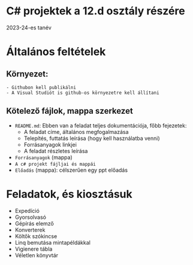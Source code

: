 # C# projektek a 12.d osztály részére
2023-24-es tanév

# Általános feltételek
## Környezet:
    - Githubon kell publikálni
    - A Visual Studiót is github-os környezetre kell állítani

## Kötelező fájlok, mappa szerkezet
- `README.md`: Ebben van a feladat teljes dokumentációja, főbb fejezetek:
    - A feladat címe, általános megfogalmazása
    - Telepítés, futtatás leírása (hogy kell használatba venni)
    - Forrásanyagok linkjei
    - A feladat részletes leírása
- `Forrásanyagok` (mappa) 
- `A c# projekt fájljai és mappái`
- `Előadás` (mappa): célszerűen egy ppt előadás

# Feladatok, és kiosztásuk

- Expedíció
- Gyorsolvasó
- Gépírás elemző
- Konverterek
- Költők szókincse
- Linq bemutása mintapéldákkal
- Vigienere tábla
- Véletlen könyvtár






